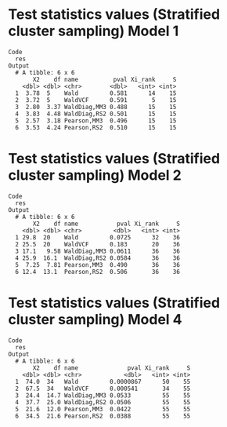 # Test statistics values (Stratified cluster sampling) Model 1

    Code
      res
    Output
      # A tibble: 6 x 6
           X2    df name          pval Xi_rank     S
        <dbl> <dbl> <chr>        <dbl>   <int> <int>
      1  3.78  5    Wald         0.581      14    15
      2  3.72  5    WaldVCF      0.591       5    15
      3  2.80  3.37 WaldDiag,MM3 0.488      15    15
      4  3.83  4.48 WaldDiag,RS2 0.501      15    15
      5  2.57  3.18 Pearson,MM3  0.496      15    15
      6  3.53  4.24 Pearson,RS2  0.510      15    15

# Test statistics values (Stratified cluster sampling) Model 2

    Code
      res
    Output
      # A tibble: 6 x 6
           X2    df name           pval Xi_rank     S
        <dbl> <dbl> <chr>         <dbl>   <int> <int>
      1 29.8  20    Wald         0.0725      32    36
      2 25.5  20    WaldVCF      0.183       20    36
      3 17.1   9.58 WaldDiag,MM3 0.0611      36    36
      4 25.9  16.1  WaldDiag,RS2 0.0584      36    36
      5  7.25  7.81 Pearson,MM3  0.490       36    36
      6 12.4  13.1  Pearson,RS2  0.506       36    36

# Test statistics values (Stratified cluster sampling) Model 4

    Code
      res
    Output
      # A tibble: 6 x 6
           X2    df name              pval Xi_rank     S
        <dbl> <dbl> <chr>            <dbl>   <int> <int>
      1  74.0  34   Wald         0.0000867      50    55
      2  67.5  34   WaldVCF      0.000541       34    55
      3  24.4  14.7 WaldDiag,MM3 0.0533         55    55
      4  37.7  25.0 WaldDiag,RS2 0.0506         55    55
      5  21.6  12.0 Pearson,MM3  0.0422         55    55
      6  34.5  21.6 Pearson,RS2  0.0388         55    55

